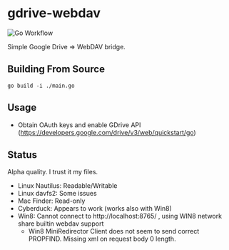 # gdrive-webdav

![Go Workflow](https://github.com/mikea/gdrive-webdav/workflows/Go/badge.svg)

Simple Google Drive => WebDAV bridge.

## Building From Source

    go build -i ./main.go

## Usage

* Obtain OAuth keys and enable GDrive API (https://developers.google.com/drive/v3/web/quickstart/go)

## Status

Alpha quality. I trust it my files.

* Linux Nautilus: Readable/Writable
* Linux davfs2: Some issues
* Mac Finder: Read-only
* Cyberduck: Appears to work (works also with Win8)
* Win8: Cannot connect to http://localhost:8765/ , using WIN8 network share builtin webdav support
  * Win8 MiniRedirector Client does not seem to send correct PROPFIND. Missing xml on request body 0 length.